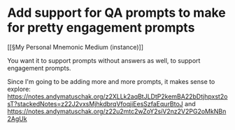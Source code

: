 # Add support for QA prompts to make for pretty engagement prompts
[[§My Personal Mnemonic Medium (instance)]]

You want it to support prompts without answers as well, to support engagement prompts.

Since I'm going to be adding more and more prompts, it makes sense to explore: https://notes.andymatuschak.org/z2XLLk2aqBtJLDtP2kemBA22bDtjhpxst2osT?stackedNotes=z22J2vxsMjhkdbrqVfoqjiEesSzfaEqurBtoJ and https://notes.andymatuschak.org/z22u2mtc2wZoY2siV2nz2V2PG2oMkNBn2AgUk

<!-- #Life -->

<!-- {BearID:AD410105-2984-4495-8197-919269319F2F-15756-000013032EEB1D47} -->
